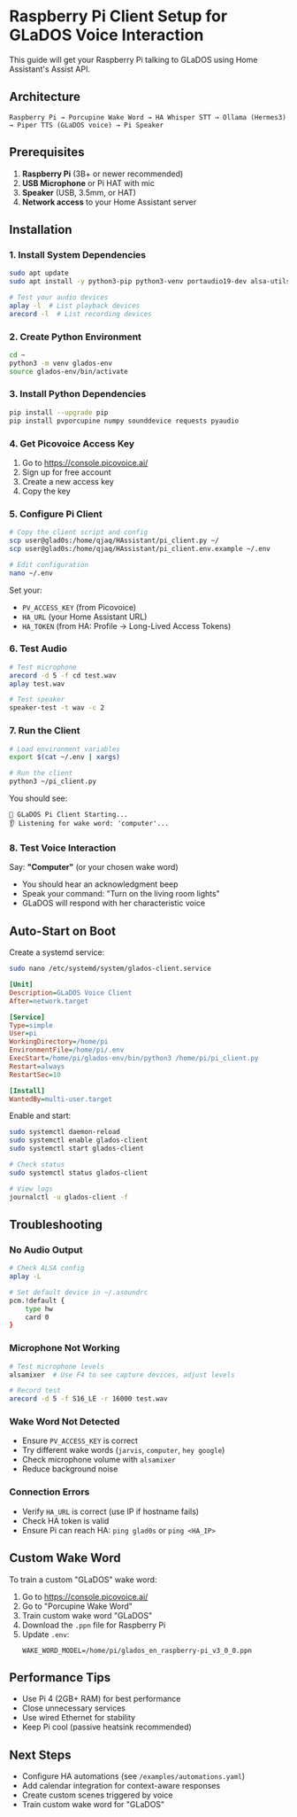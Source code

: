 # Raspberry Pi Client Setup for GLaDOS Voice Interaction

This guide will get your Raspberry Pi talking to GLaDOS using Home Assistant's Assist API.

## Architecture

```
Raspberry Pi → Porcupine Wake Word → HA Whisper STT → Ollama (Hermes3) → Piper TTS (GLaDOS voice) → Pi Speaker
```

## Prerequisites

1. **Raspberry Pi** (3B+ or newer recommended)
2. **USB Microphone** or Pi HAT with mic
3. **Speaker** (USB, 3.5mm, or HAT)
4. **Network access** to your Home Assistant server

## Installation

### 1. Install System Dependencies

```bash
sudo apt update
sudo apt install -y python3-pip python3-venv portaudio19-dev alsa-utils

# Test your audio devices
aplay -l  # List playback devices
arecord -l  # List recording devices
```

### 2. Create Python Environment

```bash
cd ~
python3 -m venv glados-env
source glados-env/bin/activate
```

### 3. Install Python Dependencies

```bash
pip install --upgrade pip
pip install pvporcupine numpy sounddevice requests pyaudio
```

### 4. Get Picovoice Access Key

1. Go to https://console.picovoice.ai/
2. Sign up for free account
3. Create a new access key
4. Copy the key

### 5. Configure Pi Client

```bash
# Copy the client script and config
scp user@glad0s:/home/qjaq/HAssistant/pi_client.py ~/
scp user@glad0s:/home/qjaq/HAssistant/pi_client.env.example ~/.env

# Edit configuration
nano ~/.env
```

Set your:
- `PV_ACCESS_KEY` (from Picovoice)
- `HA_URL` (your Home Assistant URL)
- `HA_TOKEN` (from HA: Profile → Long-Lived Access Tokens)

### 6. Test Audio

```bash
# Test microphone
arecord -d 5 -f cd test.wav
aplay test.wav

# Test speaker
speaker-test -t wav -c 2
```

### 7. Run the Client

```bash
# Load environment variables
export $(cat ~/.env | xargs)

# Run the client
python3 ~/pi_client.py
```

You should see:
```
🚀 GLaDOS Pi Client Starting...
👂 Listening for wake word: 'computer'...
```

### 8. Test Voice Interaction

Say: **"Computer"** (or your chosen wake word)
- You should hear an acknowledgment beep
- Speak your command: "Turn on the living room lights"
- GLaDOS will respond with her characteristic voice

## Auto-Start on Boot

Create a systemd service:

```bash
sudo nano /etc/systemd/system/glados-client.service
```

```ini
[Unit]
Description=GLaDOS Voice Client
After=network.target

[Service]
Type=simple
User=pi
WorkingDirectory=/home/pi
EnvironmentFile=/home/pi/.env
ExecStart=/home/pi/glados-env/bin/python3 /home/pi/pi_client.py
Restart=always
RestartSec=10

[Install]
WantedBy=multi-user.target
```

Enable and start:

```bash
sudo systemctl daemon-reload
sudo systemctl enable glados-client
sudo systemctl start glados-client

# Check status
sudo systemctl status glados-client

# View logs
journalctl -u glados-client -f
```

## Troubleshooting

### No Audio Output

```bash
# Check ALSA config
aplay -L

# Set default device in ~/.asoundrc
pcm.!default {
    type hw
    card 0
}
```

### Microphone Not Working

```bash
# Test microphone levels
alsamixer  # Use F4 to see capture devices, adjust levels

# Record test
arecord -d 5 -f S16_LE -r 16000 test.wav
```

### Wake Word Not Detected

- Ensure `PV_ACCESS_KEY` is correct
- Try different wake words (`jarvis`, `computer`, `hey google`)
- Check microphone volume with `alsamixer`
- Reduce background noise

### Connection Errors

- Verify `HA_URL` is correct (use IP if hostname fails)
- Check HA token is valid
- Ensure Pi can reach HA: `ping glad0s` or `ping <HA_IP>`

## Custom Wake Word

To train a custom "GLaDOS" wake word:

1. Go to https://console.picovoice.ai/
2. Go to "Porcupine Wake Word"
3. Train custom wake word "GLaDOS"
4. Download the `.ppn` file for Raspberry Pi
5. Update `.env`:
   ```
   WAKE_WORD_MODEL=/home/pi/glados_en_raspberry-pi_v3_0_0.ppn
   ```

## Performance Tips

- Use Pi 4 (2GB+ RAM) for best performance
- Close unnecessary services
- Use wired Ethernet for stability
- Keep Pi cool (passive heatsink recommended)

## Next Steps

- Configure HA automations (see `/examples/automations.yaml`)
- Add calendar integration for context-aware responses
- Create custom scenes triggered by voice
- Train custom wake word for "GLaDOS"
